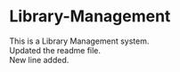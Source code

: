 # Library-Management
This is a Library Management system.
<br>
Updated the readme file.
<br>
New line added.
